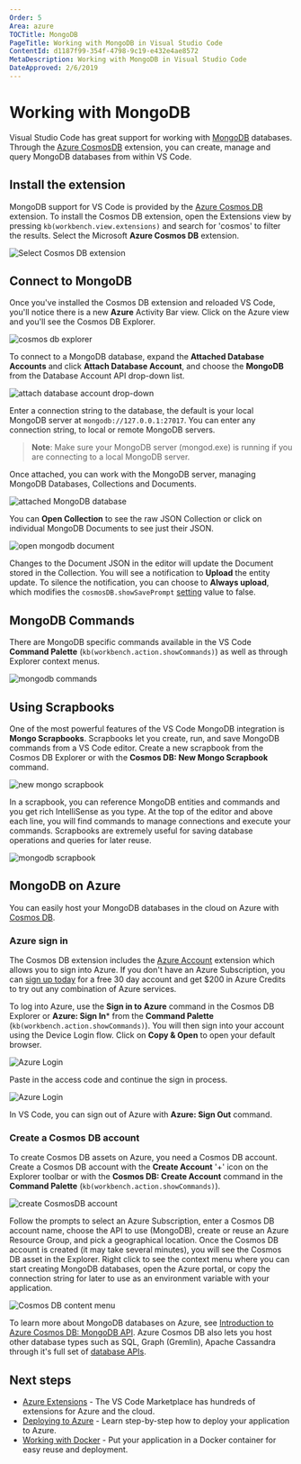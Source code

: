 ```yaml
---
Order: 5
Area: azure
TOCTitle: MongoDB
PageTitle: Working with MongoDB in Visual Studio Code
ContentId: d1187f99-354f-4798-9c19-e432e4ae8572
MetaDescription: Working with MongoDB in Visual Studio Code
DateApproved: 2/6/2019
---
```

# Working with MongoDB

Visual Studio Code has great support for working with [MongoDB](https://www.mongodb.com/what-is-mongodb) databases. Through the [Azure CosmosDB](https://marketplace.visualstudio.com/items?itemName=ms-azuretools.vscode-cosmosdb) extension, you can create, manage and query MongoDB databases from within VS Code.

## Install the extension

MongoDB support for VS Code is provided by the [Azure Cosmos DB](https://marketplace.visualstudio.com/items?itemName=ms-azuretools.vscode-cosmosdb) extension. To install the Cosmos DB extension, open the Extensions view by pressing `kb(workbench.view.extensions)` and search for 'cosmos' to filter the results. Select the Microsoft **Azure Cosmos DB** extension.

![Select Cosmos DB extension](images/mongodb/install-cosmosdb-extension.png)

## Connect to MongoDB

Once you've installed the Cosmos DB extension and reloaded VS Code, you'll notice there is a new **Azure** Activity Bar view. Click on the Azure view and you'll see the Cosmos DB Explorer.

![cosmos db explorer](images/mongodb/cosmosdb-explorer.png)

To connect to a MongoDB database, expand the **Attached Database Accounts** and click **Attach Database Account**, and choose the **MongoDB** from the Database Account API drop-down list.

![attach database account drop-down](images/mongodb/attach-database-account.png)

Enter a connection string to the database, the default is your local MongoDB server at `mongodb://127.0.0.1:27017`. You can enter any connection string, to local or remote MongoDB servers.

>**Note**: Make sure your MongoDB server (mongod.exe) is running if you are connecting to a local MongoDB server.

Once attached, you can work with the MongoDB server, managing MongoDB Databases, Collections and Documents.

![attached MongoDB database](images/mongodb/attached-mongodb-database.png)

You can **Open Collection** to see the raw JSON Collection or click on individual MongoDB Documents to see just their JSON.

![open mongodb document](images/mongodb/open-document.png)

Changes to the Document JSON in the editor will update the Document stored in the Collection. You will see a notification to **Upload** the entity update. To silence the notification, you can choose to **Always upload**, which modifies the `cosmosDB.showSavePrompt` [setting](/docs/getstarted/settings.md) value to false.

## MongoDB Commands

There are MongoDB specific commands available in the VS Code **Command Palette** (`kb(workbench.action.showCommands)`) as well as through Explorer context menus.

![mongodb commands](images/mongodb/mongodb-commands.png)

## Using Scrapbooks

One of the most powerful features of the VS Code MongoDB integration is **Mongo Scrapbooks**. Scrapbooks let you create, run, and save MongoDB commands from a VS Code editor. Create a new scrapbook from the Cosmos DB Explorer or with the **Cosmos DB: New Mongo Scrapbook** command.

![new mongo scrapbook](images/mongodb/new-mongo-scrapbook.png)

In a scrapbook, you can reference MongoDB entities and commands and you get rich IntelliSense as you type. At the top of the editor and above each line, you will find commands to manage connections and execute your commands. Scrapbooks are extremely useful for saving database operations and queries for later reuse.

![mongodb scrapbook](images/mongodb/scrapbook.png)

## MongoDB on Azure

You can easily host your MongoDB databases in the cloud on Azure with [Cosmos DB](https://docs.microsoft.com/azure/cosmos-db/introduction).

### Azure sign in

The Cosmos DB extension includes the [Azure Account](https://marketplace.visualstudio.com/items?itemName=ms-vscode.azure-account) extension which allows you to sign into Azure. If you don't have an Azure Subscription, you can [sign up today](https://azure.microsoft.com/en-us/free/?b=16.48) for a free 30 day account and get $200 in Azure Credits to try out any combination of Azure services.

To log into Azure, use the **Sign in to Azure** command in the Cosmos DB Explorer or **Azure: Sign In*** from the **Command Palette** (`kb(workbench.action.showCommands)`). You will then sign into your account using the Device Login flow. Click on **Copy & Open** to open your default browser.

![Azure Login](images/mongodb/devicelogin.png)

Paste in the access code and continue the sign in process.

![Azure Login](images/mongodb/devicelogin2.png)

In VS Code, you can sign out of Azure with **Azure: Sign Out** command.

### Create a Cosmos DB account

To create Cosmos DB assets on Azure, you need a Cosmos DB account. Create a Cosmos DB account with the **Create Account** '+' icon on the Explorer toolbar or with the **Cosmos DB: Create Account** command in the **Command Palette** (`kb(workbench.action.showCommands)`).

![create CosmosDB account](images/mongodb/create-cosmosdb-account.png)

Follow the prompts to select an Azure Subscription, enter a Cosmos DB account name, choose the API to use (MongoDB), create or reuse an Azure Resource Group, and pick a geographical location. Once the Cosmos DB account is created (it may take several minutes), you will see the Cosmos DB asset in the Explorer. Right click to see the context menu where you can start creating MongoDB databases, open the Azure portal, or copy the connection string for later to use as an environment variable with your application.

![Cosmos DB content menu](images/mongodb/cosmosdb-context-menu.png)

To learn more about MongoDB databases on Azure, see [Introduction to Azure Cosmos DB: MongoDB API](https://docs.microsoft.com/azure/cosmos-db/mongodb-introduction). Azure Cosmos DB also lets you host other database types such as SQL, Graph (Gremlin), Apache Cassandra through it's full set of [database APIs](https://docs.microsoft.com/azure/cosmos-db/).

## Next steps

* [Azure Extensions](/docs/azure/extensions.md) - The VS Code Marketplace has hundreds of extensions for Azure and the cloud.
* [Deploying to Azure](/docs/azure/deployment.md) - Learn step-by-step how to deploy your application to Azure.
* [Working with Docker](/docs/azure/docker.md) - Put your application in a Docker container for easy reuse and deployment.